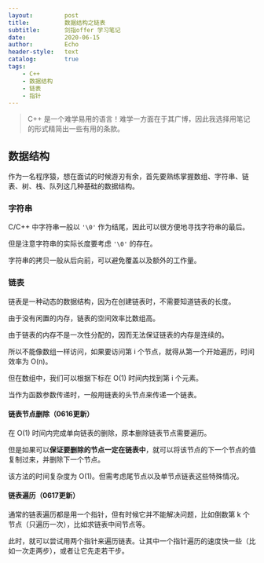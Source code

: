 ```yaml
---
layout:         post
title:          数据结构之链表
subtitle:       剑指offer 学习笔记
date:           2020-06-15
author:         Echo
header-style:   text
catalog:        true
tags: 
    - C++
    - 数据结构
    - 链表
    - 指针
---
```


> C++ 是一个难学易用的语言！难学一方面在于其广博，因此我选择用笔记的形式精简出一些有用的条款。

## 数据结构

作为一名程序猿，想在面试的时候游刃有余，首先要熟练掌握数组、字符串、链表、树、栈、队列这几种基础的数据结构。

### 字符串

C/C++ 中字符串一般以 `'\0'` 作为结尾，因此可以很方便地寻找字符串的最后。

但是注意字符串的实际长度要考虑 `'\0'` 的存在。

字符串的拷贝一般从后向前，可以避免覆盖以及额外的工作量。

### 链表

链表是一种动态的数据结构，因为在创建链表时，不需要知道链表的长度。

由于没有闲置的内存，链表的空间效率比数组高。

由于链表的内存不是一次性分配的，因而无法保证链表的内存是连续的。

所以不能像数组一样访问，如果要访问第 i 个节点，就得从第一个开始遍历，时间效率为 O(n)。

但在数组中，我们可以根据下标在 O(1) 时间内找到第 i 个元素。

当作为函数参数传递时，一般用链表的头节点来传递一个链表。

#### 链表节点删除（0616更新）

在 O(1) 时间内完成单向链表的删除，原本删除链表节点需要遍历。

但是如果可以**保证要删除的节点一定在链表中**，就可以将该节点的下一个节点的值复制过来，并删除下一个节点。

该方法的时间复杂度为 O(1)。但需考虑尾节点以及单节点链表这些特殊情况。

#### 链表遍历（0617更新）

通常的链表遍历都是用一个指针，但有时候它并不能解决问题，比如倒数第 k 个节点（只遍历一次），比如求链表中间节点等。

此时，就可以尝试用两个指针来遍历链表。让其中一个指针遍历的速度快一些（比如一次走两步），或者让它先走若干步。
